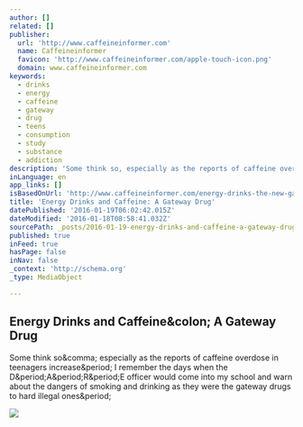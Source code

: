 ```yaml
---
author: []
related: []
publisher:
  url: 'http://www.caffeineinformer.com'
  name: Caffeineinformer
  favicon: 'http://www.caffeineinformer.com/apple-touch-icon.png'
  domain: www.caffeineinformer.com
keywords:
  - drinks
  - energy
  - caffeine
  - gateway
  - drug
  - teens
  - consumption
  - study
  - substance
  - addiction
description: 'Some think so, especially as the reports of caffeine overdose in teenagers increase. I remember the days when the D.A.R.E officer would come into my school and warn about the dangers of smoking and drinking as they were the gateway drugs to hard illegal ones.'
inLanguage: en
app_links: []
isBasedOnUrl: 'http://www.caffeineinformer.com/energy-drinks-the-new-gateway-drug'
title: 'Energy Drinks and Caffeine: A Gateway Drug'
datePublished: '2016-01-19T06:02:42.015Z'
dateModified: '2016-01-18T08:58:41.032Z'
sourcePath: _posts/2016-01-19-energy-drinks-and-caffeine-a-gateway-drug.md
published: true
inFeed: true
hasPage: false
inNav: false
_context: 'http://schema.org'
_type: MediaObject

---
```

<article style=""><h1>Energy Drinks and Caffeine&amp;colon; A Gateway Drug</h1><p>Some think so&amp;comma; especially as the reports of caffeine overdose in teenagers increase&amp;period; I remember the days when the D&amp;period;A&amp;period;R&amp;period;E officer would come into my school and warn about the dangers of smoking and drinking as they were the gateway drugs to hard illegal ones&amp;period;</p><img src="http://cdn.caffeineinformer.com/wp-content/uploads/energy-drinks-substance-abuse-risk.jpg" /></article>